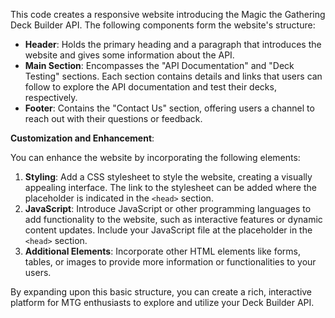 This code creates a responsive website introducing the Magic the Gathering Deck Builder API. The following components form the website's structure:

- **Header**: Holds the primary heading and a paragraph that introduces the website and gives some information about the API.
- **Main Section**: Encompasses the "API Documentation" and "Deck Testing" sections. Each section contains details and links that users can follow to explore the API documentation and test their decks, respectively.
- **Footer**: Contains the "Contact Us" section, offering users a channel to reach out with their questions or feedback.

**Customization and Enhancement**:

You can enhance the website by incorporating the following elements:

1. **Styling**: Add a CSS stylesheet to style the website, creating a visually appealing interface. The link to the stylesheet can be added where the placeholder is indicated in the `<head>` section.
2. **JavaScript**: Introduce JavaScript or other programming languages to add functionality to the website, such as interactive features or dynamic content updates. Include your JavaScript file at the placeholder in the `<head>` section.
3. **Additional Elements**: Incorporate other HTML elements like forms, tables, or images to provide more information or functionalities to your users.
   
By expanding upon this basic structure, you can create a rich, interactive platform for MTG enthusiasts to explore and utilize your Deck Builder API.
